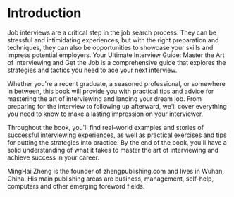 # Introduction

Job interviews are a critical step in the job search process. They can be stressful and intimidating experiences, but with the right preparation and techniques, they can also be opportunities to showcase your skills and impress potential employers. Your Ultimate Interview Guide: Master the Art of Interviewing and Get the Job is a comprehensive guide that explores the strategies and tactics you need to ace your next interview.

Whether you're a recent graduate, a seasoned professional, or somewhere in between, this book will provide you with practical tips and advice for mastering the art of interviewing and landing your dream job. From preparing for the interview to following up afterward, we'll cover everything you need to know to make a lasting impression on your interviewer.

Throughout the book, you'll find real-world examples and stories of successful interviewing experiences, as well as practical exercises and tips for putting the strategies into practice. By the end of the book, you'll have a solid understanding of what it takes to master the art of interviewing and achieve success in your career.

MingHai Zheng is the founder of zhengpublishing.com and lives in Wuhan, China. His main publishing areas are business, management, self-help, computers and other emerging foreword fields.
